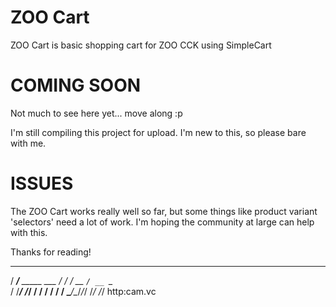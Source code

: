 ZOO Cart
========

ZOO Cart is basic shopping cart for ZOO CCK using SimpleCart


COMING SOON
===========

Not much to see here yet... move along :p

I'm still compiling this project for upload. I'm new to this, so please bare with me.


ISSUES
======

The ZOO Cart works really well so far, but some things like product variant 'selectors' need a lot of work. I'm hoping the community at large can help with this.


Thanks for reading!
   ______              
  / ____/___ _____ ___ 
 / /   / __ `/ __ `__ \
/ /___/ /_/ / / / / / /
\____/\__/_/_/ /_/ /_/
 http:cam.vc
